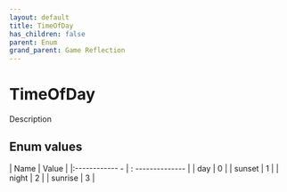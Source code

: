 ```yaml
---
layout: default
title: TimeOfDay
has_children: false
parent: Enum
grand_parent: Game Reflection
---
```

# TimeOfDay
Description 

## Enum values
| Name | Value |
|:------------ - | : -------------- |
| day | 0 |
| sunset | 1 |
| night | 2 |
| sunrise | 3 |
